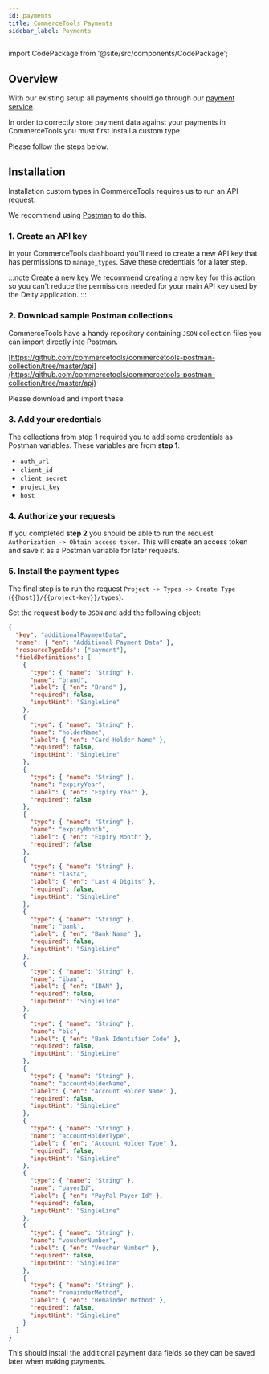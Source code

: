 ```yaml
---
id: payments
title: CommerceTools Payments
sidebar_label: Payments
---
```


import CodePackage from '@site/src/components/CodePackage';

<CodePackage name="@deity/falcon-commercetools-module" />

## Overview

With our existing setup all payments should go through our [payment service](/dpsg/docs/getting-started/overview).

In order to correctly store payment data against your payments in CommerceTools you must first install a custom type.

Please follow the steps below.

## Installation

Installation custom types in CommerceTools requires us to run an API request.

We recommend using [Postman](https://www.postman.com/) to do this.

### 1. Create an API key

In your CommerceTools dashboard you'll need to create a new API key that has permissions to `manage_types`. Save these credentials for a later step.

:::note Create a new key
We recommend creating a new key for this action so you can't reduce the permissions needed for your main API key used by the Deity application.
:::

### 2. Download sample Postman collections

CommerceTools have a handy repository containing `JSON` collection files you can import directly into Postman.

[https://github.com/commercetools/commercetools-postman-collection/tree/master/api](https://github.com/commercetools/commercetools-postman-collection/tree/master/api)

Please download and import these.

### 3. Add your credentials

The collections from step 1 required you to add some credentials as Postman variables. These variables are from **step 1**:

- `auth_url`
- `client_id`
- `client_secret`
- `project_key`
- `host`

### 4. Authorize your requests

If you completed **step 2** you should be able to run the request `Authorization -> Obtain access token`. This will create an access token and save it as a Postman variable for later requests.

### 5. Install the payment types

The final step is to run the request `Project -> Types -> Create Type` (`{{host}}/{{project-key}}/types`).

Set the request body to `JSON` and add the following object:

```json
{
  "key": "additionalPaymentData",
  "name": { "en": "Additional Payment Data" },
  "resourceTypeIds": ["payment"],
  "fieldDefinitions": [
    {
      "type": { "name": "String" },
      "name": "brand",
      "label": { "en": "Brand" },
      "required": false,
      "inputHint": "SingleLine"
    },
    {
      "type": { "name": "String" },
      "name": "holderName",
      "label": { "en": "Card Holder Name" },
      "required": false,
      "inputHint": "SingleLine"
    },
    {
      "type": { "name": "String" },
      "name": "expiryYear",
      "label": { "en": "Expiry Year" },
      "required": false
    },
    {
      "type": { "name": "String" },
      "name": "expiryMonth",
      "label": { "en": "Expiry Month" },
      "required": false
    },
    {
      "type": { "name": "String" },
      "name": "last4",
      "label": { "en": "Last 4 Digits" },
      "required": false,
      "inputHint": "SingleLine"
    },
    {
      "type": { "name": "String" },
      "name": "bank",
      "label": { "en": "Bank Name" },
      "required": false,
      "inputHint": "SingleLine"
    },
    {
      "type": { "name": "String" },
      "name": "iban",
      "label": { "en": "IBAN" },
      "required": false,
      "inputHint": "SingleLine"
    },
    {
      "type": { "name": "String" },
      "name": "bic",
      "label": { "en": "Bank Identifier Code" },
      "required": false,
      "inputHint": "SingleLine"
    },
    {
      "type": { "name": "String" },
      "name": "accountHolderName",
      "label": { "en": "Account Holder Name" },
      "required": false,
      "inputHint": "SingleLine"
    },
    {
      "type": { "name": "String" },
      "name": "accountHolderType",
      "label": { "en": "Account Holder Type" },
      "required": false,
      "inputHint": "SingleLine"
    },
    {
      "type": { "name": "String" },
      "name": "payerId",
      "label": { "en": "PayPal Payer Id" },
      "required": false,
      "inputHint": "SingleLine"
    },
    {
      "type": { "name": "String" },
      "name": "voucherNumber",
      "label": { "en": "Voucher Number" },
      "required": false,
      "inputHint": "SingleLine"
    },
    {
      "type": { "name": "String" },
      "name": "remainderMethod",
      "label": { "en": "Remainder Method" },
      "required": false,
      "inputHint": "SingleLine"
    }
  ]
}
```

This should install the additional payment data fields so they can be saved later when making payments.
